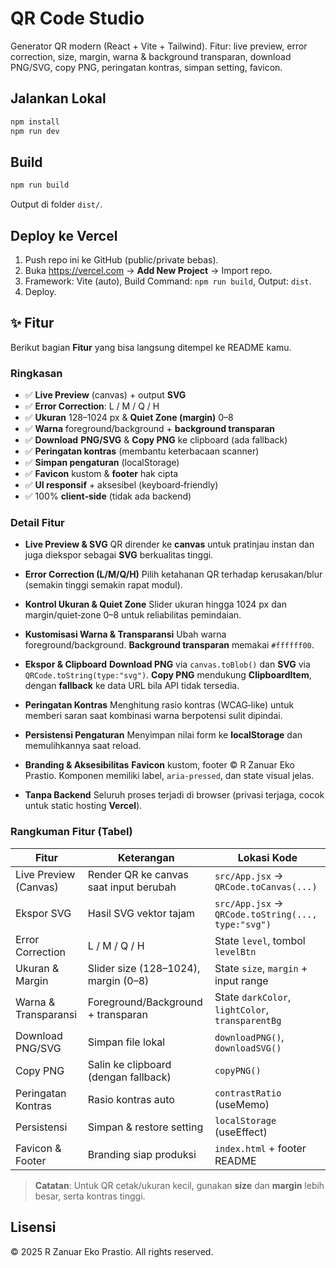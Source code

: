 # QR Code Studio

Generator QR modern (React + Vite + Tailwind). Fitur: live preview, error correction, size, margin, warna & background transparan, download PNG/SVG, copy PNG, peringatan kontras, simpan setting, favicon.

## Jalankan Lokal
```bash
npm install
npm run dev
```

## Build
```bash
npm run build
```
Output di folder `dist/`.

## Deploy ke Vercel
1. Push repo ini ke GitHub (public/private bebas).
2. Buka https://vercel.com → **Add New Project** → Import repo.
3. Framework: Vite (auto), Build Command: `npm run build`, Output: `dist`.
4. Deploy.




## ✨ Fitur

Berikut bagian **Fitur** yang bisa langsung ditempel ke README kamu.

### Ringkasan

* ✅ **Live Preview** (canvas) + output **SVG**
* ✅ **Error Correction**: L / M / Q / H
* ✅ **Ukuran** 128–1024 px & **Quiet Zone (margin)** 0–8
* ✅ **Warna** foreground/background + **background transparan**
* ✅ **Download** **PNG/SVG** & **Copy PNG** ke clipboard (ada fallback)
* ✅ **Peringatan kontras** (membantu keterbacaan scanner)
* ✅ **Simpan pengaturan** (localStorage)
* ✅ **Favicon** kustom & **footer** hak cipta
* ✅ **UI responsif** + aksesibel (keyboard‑friendly)
* ✅ 100% **client‑side** (tidak ada backend)

### Detail Fitur

* **Live Preview & SVG**
  QR dirender ke **canvas** untuk pratinjau instan dan juga diekspor sebagai **SVG** berkualitas tinggi.

* **Error Correction (L/M/Q/H)**
  Pilih ketahanan QR terhadap kerusakan/blur (semakin tinggi semakin rapat modul).

* **Kontrol Ukuran & Quiet Zone**
  Slider ukuran hingga 1024 px dan margin/quiet‑zone 0–8 untuk reliabilitas pemindaian.

* **Kustomisasi Warna & Transparansi**
  Ubah warna foreground/background. **Background transparan** memakai `#ffffff00`.

* **Ekspor & Clipboard**
  **Download PNG** via `canvas.toBlob()` dan **SVG** via `QRCode.toString(type:"svg")`.
  **Copy PNG** mendukung **ClipboardItem**, dengan **fallback** ke data URL bila API tidak tersedia.

* **Peringatan Kontras**
  Menghitung rasio kontras (WCAG‑like) untuk memberi saran saat kombinasi warna berpotensi sulit dipindai.

* **Persistensi Pengaturan**
  Menyimpan nilai form ke **localStorage** dan memulihkannya saat reload.

* **Branding & Aksesibilitas**
  **Favicon** kustom, footer © R Zanuar Eko Prastio. Komponen memiliki label, `aria-pressed`, dan state visual jelas.

* **Tanpa Backend**
  Seluruh proses terjadi di browser (privasi terjaga, cocok untuk static hosting **Vercel**).

### Rangkuman Fitur (Tabel)

| Fitur                 | Keterangan                             | Lokasi Kode                                        |
| --------------------- | -------------------------------------- | -------------------------------------------------- |
| Live Preview (Canvas) | Render QR ke canvas saat input berubah | `src/App.jsx` → `QRCode.toCanvas(...)`             |
| Ekspor SVG            | Hasil SVG vektor tajam                 | `src/App.jsx` → `QRCode.toString(..., type:"svg")` |
| Error Correction      | L / M / Q / H                          | State `level`, tombol `levelBtn`                   |
| Ukuran & Margin       | Slider size (128–1024), margin (0–8)   | State `size`, `margin` + input range               |
| Warna & Transparansi  | Foreground/Background + transparan     | State `darkColor`, `lightColor`, `transparentBg`   |
| Download PNG/SVG      | Simpan file lokal                      | `downloadPNG()`, `downloadSVG()`                   |
| Copy PNG              | Salin ke clipboard (dengan fallback)   | `copyPNG()`                                        |
| Peringatan Kontras    | Rasio kontras auto                     | `contrastRatio` (useMemo)                          |
| Persistensi           | Simpan & restore setting               | `localStorage` (useEffect)                         |
| Favicon & Footer      | Branding siap produksi                 | `index.html` + footer README                       |

> **Catatan**: Untuk QR cetak/ukuran kecil, gunakan **size** dan **margin** lebih besar, serta kontras tinggi.


## Lisensi
© 2025 R Zanuar Eko Prastio. All rights reserved.
